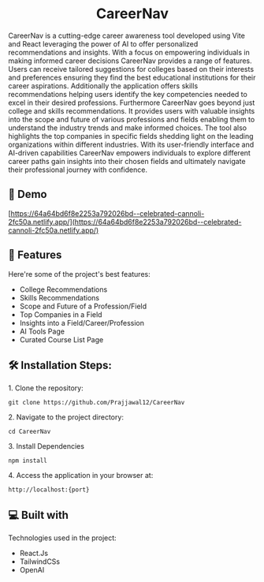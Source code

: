 <h1 align="center" id="title">CareerNav</h1>

<p id="description">CareerNav is a cutting-edge career awareness tool developed using Vite and React leveraging the power of AI to offer personalized recommendations and insights. With a focus on empowering individuals in making informed career decisions CareerNav provides a range of features. Users can receive tailored suggestions for colleges based on their interests and preferences ensuring they find the best educational institutions for their career aspirations. Additionally the application offers skills recommendations helping users identify the key competencies needed to excel in their desired professions. Furthermore CareerNav goes beyond just college and skills recommendations. It provides users with valuable insights into the scope and future of various professions and fields enabling them to understand the industry trends and make informed choices. The tool also highlights the top companies in specific fields shedding light on the leading organizations within different industries. With its user-friendly interface and AI-driven capabilities CareerNav empowers individuals to explore different career paths gain insights into their chosen fields and ultimately navigate their professional journey with confidence.</p>

<h2>🚀 Demo</h2>

[https://64a64bd6f8e2253a792026bd--celebrated-cannoli-2fc50a.netlify.app/](https://64a64bd6f8e2253a792026bd--celebrated-cannoli-2fc50a.netlify.app/)

  
  
<h2>🧐 Features</h2>

Here're some of the project's best features:

*   College Recommendations
*   Skills Recommendations
*   Scope and Future of a Profession/Field
*   Top Companies in a Field
*   Insights into a Field/Career/Profession
*   AI Tools Page
*   Curated Course List Page

<h2>🛠️ Installation Steps:</h2>

<p>1. Clone the repository:</p>

```
git clone https://github.com/Prajjawal12/CareerNav
```

<p>2. Navigate to the project directory:</p>

```
cd CareerNav
```

<p>3. Install Dependencies</p>

```
npm install
```

<p>4. Access the application in your browser at:</p>

```
http://localhost:{port}
```

  
  
<h2>💻 Built with</h2>

Technologies used in the project:

*   React.Js
*   TailwindCSs
*   OpenAI
